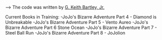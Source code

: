 
-->
The code was written by [G. Keith Bartley, Jr.](https://github.com/somacoder)

Current Books in Training:
-JoJo's Bizarre Adventure Part 4 - Diamond is Unbreakable
-JoJo's Bizarre Adventure Part 5 - Vento Aureo
-JoJo's Bizarre Adventure Part 6 Stone Ocean
-JoJo's Bizarre Adventure Part 7 - Steel Ball Run
-JoJo's Bizarre Adventure Part 8 - JoJolion
